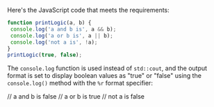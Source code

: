 Here's the JavaScript code that meets the requirements:
```javascript
function printLogic(a, b) {
 console.log('a and b is', a && b);
 console.log('a or b is', a || b);
 console.log('not a is', !a);
}
printLogic(true, false);
```
The `console.log` function is used instead of `std::cout`, and the output format is set to display boolean values as "true" or "false" using the `console.log()` method with the `%r` format specifier:

// a and b is false
// a or b is true
// not a is false

